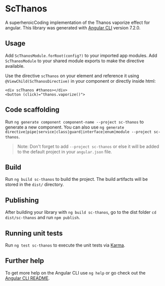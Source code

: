 # ScThanos
A superheroicCoding implementation of the Thanos vaporize effect for angular. 
This library was generated with [Angular CLI](https://github.com/angular/angular-cli) version 7.2.0.

## Usage
Add `ScThanosModule.forRoot(config?)` to your imported app modules.
Add  `ScThanosModule` to your shared module exports to make the directive available.

Use the directive `scThanos` on your element and reference it using `@ViewChild(ScThanosDirective)` in your component
or directly inside html: 
```
<div scThanos #thanos></div>
<button (click)="thanos.vaporize()"> 
```

## Code scaffolding
Run `ng generate component component-name --project sc-thanos` to generate a new component. You can also use `ng generate directive|pipe|service|class|guard|interface|enum|module --project sc-thanos`.
> Note: Don't forget to add `--project sc-thanos` or else it will be added to the default project in your `angular.json` file. 

## Build

Run `ng build sc-thanos` to build the project. The build artifacts will be stored in the `dist/` directory.

## Publishing

After building your library with `ng build sc-thanos`, go to the dist folder `cd dist/sc-thanos` and run `npm publish`.

## Running unit tests

Run `ng test sc-thanos` to execute the unit tests via [Karma](https://karma-runner.github.io).

## Further help
To get more help on the Angular CLI use `ng help` or go check out the [Angular CLI README](https://github.com/angular/angular-cli/blob/master/README.md).
